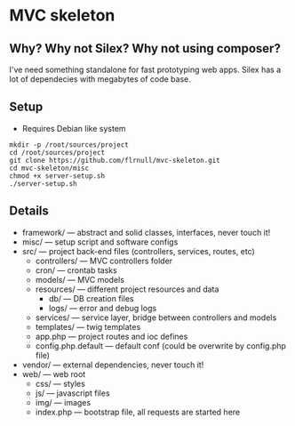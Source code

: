 MVC skeleton
============

Why? Why not Silex? Why not using composer?
-------------------------------------------

I've need something standalone for fast prototyping web apps.
Silex has a lot of dependecies with megabytes of code base.


Setup
-----

* Requires Debian like system

```shell
mkdir -p /root/sources/project
cd /root/sources/project
git clone https://github.com/flrnull/mvc-skeleton.git
cd mvc-skeleton/misc
chmod +x server-setup.sh
./server-setup.sh
```

Details
-------

* framework/ — abstract and solid classes, interfaces, never touch it!
* misc/ — setup script and software configs
* src/ — project back-end files (controllers, services, routes, etc)
    * controllers/ — MVC controllers folder
    * cron/ — crontab tasks
    * models/ — MVC models
    * resources/ — different project resources and data
        * db/ — DB creation files
        * logs/ — error and debug logs
    * services/ — service layer, bridge between controllers and models
    * templates/ — twig templates
    * app.php — project routes and ioc defines
    * config.php.default — default conf (could be overwrite by config.php file)
* vendor/ — external dependencies, never touch it!
* web/ — web root
    * css/ — styles 
    * js/ — javascript files
    * img/ — images
    * index.php — bootstrap file, all requests are started here

